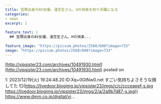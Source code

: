 ```yaml
---
title: 宝塚出身のAV女優、渚恋生さん、Hの快楽を知り天職になる
categories:
- news
excerpt: |
  
feature_text: |
  ## 宝塚出身のAV女優、渚恋生さん、Hの快楽...
  
feature_image: "https://picsum.photos/2560/600?image=733"
image: "https://picsum.photos/2560/600?image=733"
---
```


[http://vipsister23.com/archives/10491930.html](http://vipsister23.com/archives/10491930.html)
posted on 

<!--more-->

1: 2023/12/19(火) 19:24:48.20 ID:Xq+0GtNw0.net すごい気持ちよさそうな顔してた ![](https://livedoor.blogimg.jp/vipsister23/imgs/c/c/ccceaeef-s.jpg [https://livedoor.blogimg.jp/vipsister23/imgs/2/a/2a9b7d87-s.jpg)](https://livedoor.blogimg.jp/vipsister23/imgs/2/a/2a9b7d87-s.jpg)) https://www.dmm.co.jp/digital/vi...
